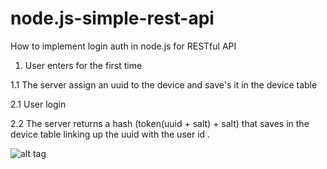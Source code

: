 node.js-simple-rest-api
=======================

How to implement login auth in node.js for RESTful API

1. User enters for the first time

1.1 The server assign an uuid to the device and save's it in the device table

2.1 User login

2.2 The server returns a hash (token(uuid + salt) + salt) that saves in the device table linking up the uuid with the user id .


![alt tag](https://github.com/blashak/node.js-simple-rest-api/api.png)
